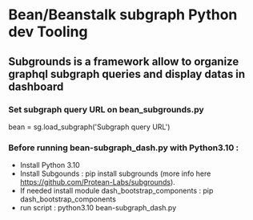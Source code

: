 # Bean/Beanstalk subgraph Python dev Tooling 

## Subgrounds is a framework allow to organize graphql subgraph queries and display datas in dashboard

### Set subgraph query URL on bean_subgrounds.py
bean = sg.load_subgraph('Subgraph query URL')

### Before running bean-subgraph_dash.py with Python3.10 :
- Install Python 3.10
- Install Subgounds : pip install subgrounds (more info here https://github.com/Protean-Labs/subgrounds).
- If needed install module dash_bootstrap_components : pip dash_bootstrap_components
- run script : python3.10 bean-subgraph_dash.py
